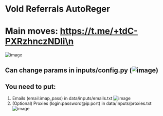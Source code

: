 # Vold Referrals AutoReger
# Main <crypto/> moves: https://t.me/+tdC-PXRzhnczNDli\n

![image](https://github.com/MsLolita/fire_wallet/assets/58307006/c98f1efb-7dbd-416a-8166-31c6f02ad908)

## Can change params in inputs/config.py (![image](https://github.com/MsLolita/fire_wallet/assets/58307006/637eb60b-d22a-45f5-ae92-cf6463c06e4b))
## You need to put: 
 1. Emails (email:imap_pass) in data/inputs/emails.txt ![image](https://github.com/MsLolita/VeloData/assets/58307006/c94b7013-d256-4a37-8fd7-3f87da02c803)
 2. (Optional) Proxies (login:password@ip:port) in data/inputs/proxies.txt ![image](https://github.com/MsLolita/VeloData/assets/58307006/a2c95484-52b6-497a-b89e-73b89d953d8c) 
